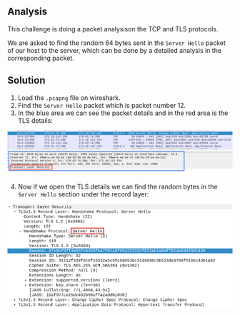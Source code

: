 ## Analysis
This challenge is doing a packet analysison the TCP and TLS protocols.

We are asked to find the random 64 bytes sent in the `Server Hello` packet of our host to the server,
which can be done by a detailed analysis in the corresponding packet.

## Solution
1. Load the `.pcapng` file on wireshark.
2. Find the `Server Hello` packet which is packet number 12.
3. In the blue area we can see the packet details and in the red area is the TLS details:

![alt text](image.png)

4. Now if we open the TLS details we can find the random bytes in the `Server Hello` section under the record layer:

![alt text](image-1.png)
